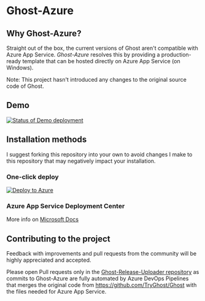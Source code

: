 # Ghost-Azure 

## Why Ghost-Azure?
Straight out of the box, the current versions of Ghost aren't compatible with Azure App Service. *Ghost-Azure* resolves this by providing a production-ready template that can be hosted directly on Azure App Service (on Windows). 

Note: This project hasn't introduced any changes to the original source code of Ghost. 

## Demo
[![Status of Demo deployment](https://vsrm.dev.azure.com/RG-GitHub/_apis/public/Release/badge/72c85fbd-8b34-4db0-8be1-f1a286cc4d59/3/4)](https://dev.azure.com/RG-GitHub/Ghost-Azure/_release?definitionId=3)



## Installation methods

I suggest forking this repository into your own to avoid changes I make to this repository that may negatively impact your installation.

### One-click deploy

[![Deploy to Azure](https://aka.ms/deploytoazurebutton)](https://portal.azure.com/#create/Microsoft.Template/uri/https%3A%2F%2Fraw.githubusercontent.com%2FRadoslavGatev%2FGhost-Azure%2Fazure%2Fazuredeploy.json)


### Azure App Service Deployment Center

More info on [Microsoft Docs](https://docs.microsoft.com/en-us/azure/app-service/deploy-continuous-deployment#deploy-continuously-from-github)

## Contributing to the project

Feedback with improvements and pull requests from the community will be highly appreciated and accepted.

Please open Pull requests only in the [Ghost-Release-Uploader repository](https://github.com/RadoslavGatev/Ghost-Release-Uploader) as commits to Ghost-Azure are fully automated by Azure DevOps Pipelines that merges the original code from https://github.com/TryGhost/Ghost with the files needed for Azure App Service.
